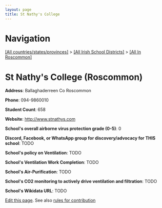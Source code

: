 ```yaml
---
layout: page
title: St Nathy's College
---
```

# Navigation

[[All countries/states/provinces]](../../..) > [[All Irish School Districts]](../..) > [[All In Roscommon]](..)

# St Nathy's College (Roscommon)

**Address**: Ballaghaderreen Co Roscommon

**Phone**: 094-9860010

**Student Count**: 658

**Website**: <http://www.stnathys.com>

**School's overall airborne virus protection grade (0-5)**: 0

**Discord, Facebook, or WhatsApp group for discovery/advocacy for THIS school**: TODO

**School's policy on Ventilation**: TODO

**School's Ventilation Work Completion**: TODO

**School's Air-Purification**: TODO

**School's CO2 monitoring to actively drive ventilation and filtration**: TODO

**School's Wikidata URL**: TODO


[Edit this page](https://github.com/ventilate-schools/Ireland/edit/main/./Roscommon/St_Nathy's_College.md). See also [rules for contribution](../../../contribution-rules/)